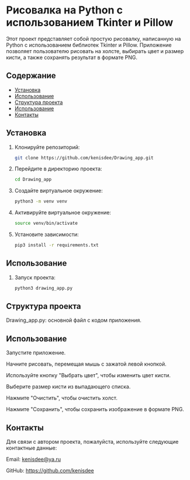 # Рисовалка на Python с использованием Tkinter и Pillow

Этот проект представляет собой простую рисовалку, написанную на Python с использованием библиотек Tkinter и Pillow. Приложение позволяет пользователю рисовать на холсте, выбирать цвет и размер кисти, а также сохранять результат в формате PNG.

## Содержание

- [Установка](#установка)
- [Использование](#использование)
- [Структура проекта](#структура-проекта)
- [Использование](#использование)
- [Контакты](#контакты)

## Установка

1. Клонируйте репозиторий:

   ```bash
   git clone https://github.com/kenisdee/Drawing_app.git

2. Перейдите в директорию проекта:

   ```bash
   cd Drawing_app

3. Создайте виртуальное окружение:

   ```bash
   python3 -m venv venv

4. Активируйте виртуальное окружение:

   ```bash
   source venv/bin/activate

5. Установите зависимости:

   ```bash
   pip3 install -r requirements.txt

## Использование

1. Запуск проекта:

   ```bash
   python3 drawing_app.py

## Структура проекта

Drawing_app.py: основной файл с кодом приложения.

## Использование

Запустите приложение.

Начните рисовать, перемещая мышь с зажатой левой кнопкой.

Используйте кнопку "Выбрать цвет", чтобы изменить цвет кисти.

Выберите размер кисти из выпадающего списка.

Нажмите "Очистить", чтобы очистить холст.

Нажмите "Сохранить", чтобы сохранить изображение в формате PNG.

## Контакты

Для связи с автором проекта, пожалуйста, используйте следующие контактные данные:

Email: kenisdee@ya.ru

GitHub: https://github.com/kenisdee
